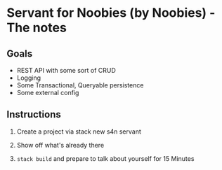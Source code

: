 # Servant for Noobies (by Noobies) - The notes

## Goals

* REST API with some sort of CRUD
* Logging
* Some Transactional, Queryable persistence
* Some external config

## Instructions

1. Create a project via
         stack new s4n servant
         
1. Show off what's already there
1. `stack build` and prepare to talk about yourself for 15 Minutes



